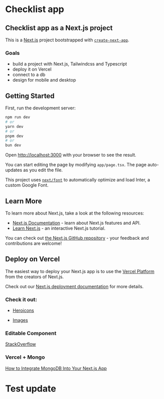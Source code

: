 # Checklist app 

## Checklist app as a Next.js project

This is a [Next.js](https://nextjs.org/) project bootstrapped with [`create-next-app`](https://github.com/vercel/next.js/tree/canary/packages/create-next-app).

### Goals

- build a project with Next.js, Tailwindcss and Typescript
- deploy it on Vercel
- connect to a db
- design for mobile and desktop

## Getting Started

First, run the development server:

```bash
npm run dev
# or
yarn dev
# or
pnpm dev
# or
bun dev
```

Open [http://localhost:3000](http://localhost:3000) with your browser to see the result.

You can start editing the page by modifying `app/page.tsx`. The page auto-updates as you edit the file.

This project uses [`next/font`](https://nextjs.org/docs/basic-features/font-optimization) to automatically optimize and load Inter, a custom Google Font.

## Learn More

To learn more about Next.js, take a look at the following resources:

- [Next.js Documentation](https://nextjs.org/docs) - learn about Next.js features and API.
- [Learn Next.js](https://nextjs.org/learn) - an interactive Next.js tutorial.

You can check out [the Next.js GitHub repository](https://github.com/vercel/next.js/) - your feedback and contributions are welcome!

## Deploy on Vercel

The easiest way to deploy your Next.js app is to use the [Vercel Platform](https://vercel.com/new?utm_medium=default-template&filter=next.js&utm_source=create-next-app&utm_campaign=create-next-app-readme) from the creators of Next.js.

Check out our [Next.js deployment documentation](https://nextjs.org/docs/deployment) for more details.

### Check it out:
- [Heroicons](https://heroicons.com/)

- [Images](https://unsplash.com/)

### Editable Component

[StackOverflow](https://stackoverflow.com/questions/66991797/next-js-how-to-make-only-one-input-field-inline-editable-when-every-tag-checks)

### Vercel + Mongo

[How to Integrate MongoDB Into Your Next.js App](https://www.mongodb.com/developer/languages/javascript/nextjs-with-mongodb/)

# Test update